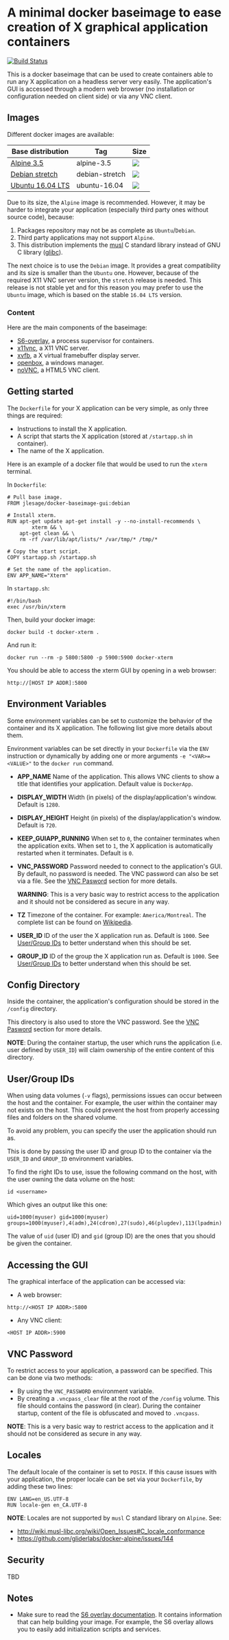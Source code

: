 # A minimal docker baseimage to ease creation of X graphical application containers
[![Build Status](https://travis-ci.org/jlesage/docker-baseimage-gui.svg?branch=master)](https://travis-ci.org/jlesage/docker-baseimage-gui)

This is a docker baseimage that can be used to create containers able to run any
X application on a headless server very easily.  The application's GUI is
accessed through a modern web browser (no installation or configuration needed
on client side) or via any VNC client.

## Images
Different docker images are available:

| Base distribution  | Tag            | Size |
|--------------------|----------------|------|
| [Alpine 3.5]       | alpine-3.5     | [![](https://images.microbadger.com/badges/image/jlesage/baseimage-gui:alpine-3.5.svg)](http://microbadger.com/#/images/jlesage/baseimage-gui:alpine-3.5 "Get your own image badge on microbadger.com") |
| [Debian stretch]   | debian-stretch | [![](https://images.microbadger.com/badges/image/jlesage/baseimage-gui:debian-stretch.svg)](http://microbadger.com/#/images/jlesage/baseimage-gui:debian-stretch "Get your own image badge on microbadger.com") |
| [Ubuntu 16.04 LTS] | ubuntu-16.04   | [![](https://images.microbadger.com/badges/image/jlesage/baseimage-gui:ubuntu-16.04.svg)](http://microbadger.com/#/images/jlesage/baseimage-gui:ubuntu-16.04 "Get your own image badge on microbadger.com") |

[Alpine 3.5]: https://alpinelinux.org
[Debian stretch]: https://www.debian.org/releases/stretch/
[Ubuntu 16.04 LTS]: http://releases.ubuntu.com/16.04/

Due to its size, the `Alpine` image is recommended.  However, it may be harder
to integrate your application (especially third party ones without source code),
because:
 1. Packages repository may not be as complete as `Ubuntu`/`Debian`.
 2. Third party applications may not support `Alpine`.
 3. This distribution implements the [musl] C standard library instead of
 GNU C library ([glibc]).

The next choice is to use the `Debian` image.  It provides a great compatibility
and its size is smaller than the `Ubuntu` one.  However, because of the required
X11 VNC server version, the `stretch` release is needed.  This release is not
stable yet and for this reason you may prefer to use the `Ubuntu` image, which
is based on the stable `16.04 LTS` version.

[musl]: https://www.musl-libc.org/
[glibc]: https://www.gnu.org/software/libc/

### Content
Here are the main components of the baseimage:
  * [S6-overlay], a process supervisor for containers.
  * [x11vnc], a X11 VNC server.
  * [xvfb], a X virtual framebuffer display server.
  * [openbox], a windows manager.
  * [noVNC], a HTML5 VNC client.

[S6-overlay]: https://github.com/just-containers/s6-overlay
[x11vnc]: http://www.karlrunge.com/x11vnc/
[xvfb]: http://www.x.org/releases/X11R7.6/doc/man/man1/Xvfb.1.xhtml
[openbox]: http://openbox.org
[noVNC]: https://github.com/novnc/noVNC

## Getting started
The `Dockerfile` for your X application can be very simple, as only three things
are required:

  * Instructions to install the X application.
  * A script that starts the X application (stored at `/startapp.sh` in
    container).
  * The name of the X application.

Here is an example of a docker file that would be used to run the `xterm`
terminal.

In ``Dockerfile``:
```
# Pull base image.
FROM jlesage/docker-baseimage-gui:debian

# Install xterm.
RUN apt-get update apt-get install -y --no-install-recommends \
        xterm && \
    apt-get clean && \
    rm -rf /var/lib/apt/lists/* /var/tmp/* /tmp/*

# Copy the start script.
COPY startapp.sh /startapp.sh

# Set the name of the application.
ENV APP_NAME="Xterm"
```

In `startapp.sh`:
```
#!/bin/bash
exec /usr/bin/xterm
```

Then, build your docker image:

    docker build -t docker-xterm .

And run it:

    docker run --rm -p 5800:5800 -p 5900:5900 docker-xterm

You should be able to access the xterm GUI by opening in a web browser:

`http://[HOST IP ADDR]:5800`

## Environment Variables

Some environment variables can be set to customize the behavior of the container
and its X application.  The following list give more details about them.

Environment variables can be set directly in your `Dockerfile` via the `ENV`
instruction or dynamically by adding one or more arguments `-e "<VAR>=<VALUE>"`
to the `docker run` command.

- **APP_NAME**
  Name of the application.  This allows VNC clients to show a title that
  identifies your application.  Default value is `DockerApp`.
- **DISPLAY_WIDTH**
  Width (in pixels) of the display/application's window.  Default is `1280`.
- **DISPLAY_HEIGHT**
  Height (in pixels) of the display/application's window.  Default is `720`.
- **KEEP_GUIAPP_RUNNING**
  When set to `0`, the container terminates when the application exits. When set
  to `1`, the X application is automatically restarted when it terminates.
  Default is `0`.
- **VNC_PASSWORD**
  Password needed to connect to the application's GUI.  By default, no password
  is needed.  The VNC password can also be set via a file.  See the
  [VNC Pasword](#vnc-password) section for more details.

  **WARNING**: This is a very basic way to restrict access to the application
  and it should not be considered as secure in any way.
- **TZ**
  Timezone of the container.  For example: `America/Montreal`.  The complete
  list can be found on [Wikipedia].
- **USER_ID**
  ID of the user the X application run as.  Default is `1000`.  See
  [User/Group IDs](#usergroup-ids) to better understand when this should be set.
- **GROUP_ID**
  ID of the group the X application run as.  Default is `1000`.  See
  [User/Group IDs](#usergroup-ids) to better understand when this should be set.

## Config Directory
Inside the container, the application's configuration should be stored in the
`/config` directory.

This directory is also used to store the VNC password.  See the
[VNC Pasword](#vnc-password) section for more details.

**NOTE**: During the container startup, the user which runs the application
(i.e. user defined by `USER_ID`) will claim ownership of the entire content of
this directory.

[Wikipedia]: http://en.wikipedia.org/wiki/List_of_tz_database_time_zones

## User/Group IDs

When using data volumes (`-v` flags), permissions issues can occur between the
host and the container.  For example, the user within the container may not
exists on the host.  This could prevent the host from properly accessing files
and folders on the shared volume.

To avoid any problem, you can specify the user the application should run as.

This is done by passing the user ID and group ID to the container via the
`USER_ID` and `GROUP_ID` environment variables.

To find the right IDs to use, issue the following command on the host, with the
user owning the data volume on the host:

    id <username>

Which gives an output like this one:
```
uid=1000(myuser) gid=1000(myuser) groups=1000(myuser),4(adm),24(cdrom),27(sudo),46(plugdev),113(lpadmin)
```

The value of `uid` (user ID) and `gid` (group ID) are the ones that you should
be given the container.

## Accessing the GUI

The graphical interface of the application can be accessed via:
  * A web browser:
```
http://<HOST IP ADDR>:5800
```

  * Any VNC client:
```
<HOST IP ADDR>:5900
```

## VNC Password
To restrict access to your application, a password can be specified.  This can
be done via two methods:
  * By using the `VNC_PASSWORD` environment variable.
  * By creating a `.vncpass_clear` file at the root of the `/config` volume.
  This file should contains the password (in clear).  During the container
  startup, content of the file is obfuscated and moved to `.vncpass`.

**NOTE**: This is a very basic way to restrict access to the application and it
should not be considered as secure in any way.

## Locales
The default locale of the container is set to `POSIX`.  If this cause issues
with your application, the proper locale can be set via your `Dockerfile`, by adding these two lines:
```
ENV LANG=en_US.UTF-8
RUN locale-gen en_CA.UTF-8
```

**NOTE**: Locales are not supported by `musl` C standard library on `Alpine`.
See:
  * http://wiki.musl-libc.org/wiki/Open_Issues#C_locale_conformance
  * https://github.com/gliderlabs/docker-alpine/issues/144

## Security
TBD

## Notes
* Make sure to read the [S6 overlay documentation].  It contains information
that can help building your image.  For example, the S6 overlay allows you to
easily add initialization scripts and services.

[S6 overlay documentation]: https://github.com/just-containers/s6-overlay/blob/master/README.md
